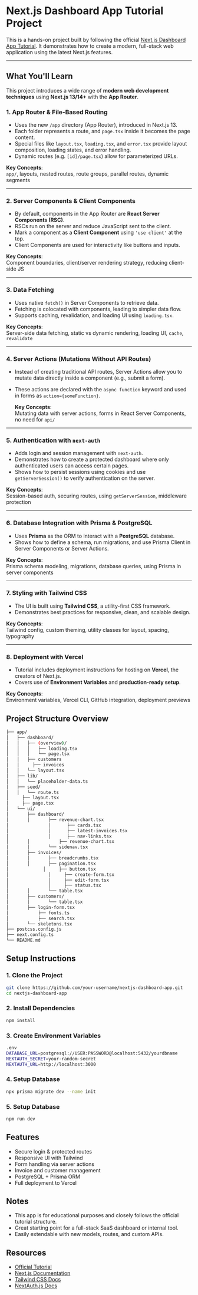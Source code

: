 # Next.js Dashboard App Tutorial Project

This is a hands-on project built by following the official [Next.js Dashboard App Tutorial](https://nextjs.org/learn/dashboard-app). It demonstrates how to create a modern, full-stack web application using the latest Next.js features.

---

## What You'll Learn

This project introduces a wide range of **modern web development techniques** using **Next.js 13/14+** with the **App Router**.

### 1. App Router & File-Based Routing

- Uses the new `/app` directory (App Router), introduced in Next.js 13.
- Each folder represents a route, and `page.tsx` inside it becomes the page content.
- Special files like `layout.tsx`, `loading.tsx`, and `error.tsx` provide layout composition, loading states, and error handling.
- Dynamic routes (e.g. `[id]/page.tsx`) allow for parameterized URLs.

**Key Concepts**:  
`app/`, layouts, nested routes, route groups, parallel routes, dynamic segments

---

### 2. Server Components & Client Components

- By default, components in the App Router are **React Server Components (RSC)**.
- RSCs run on the server and reduce JavaScript sent to the client.
- Mark a component as a **Client Component** using `'use client'` at the top.
- Client Components are used for interactivity like buttons and inputs.

**Key Concepts**:  
Component boundaries, client/server rendering strategy, reducing client-side JS

---

### 3. Data Fetching

- Uses native `fetch()` in Server Components to retrieve data.
- Fetching is colocated with components, leading to simpler data flow.
- Supports caching, revalidation, and loading UI using `loading.tsx`.

**Key Concepts**:  
Server-side data fetching, static vs dynamic rendering, loading UI, `cache`, `revalidate`

---

### 4. Server Actions (Mutations Without API Routes)

- Instead of creating traditional API routes, Server Actions allow you to mutate data directly inside a component (e.g., submit a form).
- These actions are declared with the `async function` keyword and used in forms as `action={someFunction}`.

  **Key Concepts**:  
  Mutating data with server actions, forms in React Server Components, no need for `api/`

---

### 5. Authentication with `next-auth`

- Adds login and session management with `next-auth`.
- Demonstrates how to create a protected dashboard where only authenticated users can access certain pages.
- Shows how to persist sessions using cookies and use `getServerSession()` to verify authentication on the server.

**Key Concepts**:  
Session-based auth, securing routes, using `getServerSession`, middleware protection

---

### 6. Database Integration with Prisma & PostgreSQL

- Uses **Prisma** as the ORM to interact with a **PostgreSQL** database.
- Shows how to define a schema, run migrations, and use Prisma Client in Server Components or Server Actions.

**Key Concepts**:  
Prisma schema modeling, migrations, database queries, using Prisma in server components

---

### 7. Styling with Tailwind CSS

- The UI is built using **Tailwind CSS**, a utility-first CSS framework.
- Demonstrates best practices for responsive, clean, and scalable design.

**Key Concepts**:  
Tailwind config, custom theming, utility classes for layout, spacing, typography

---

### 8. Deployment with Vercel

- Tutorial includes deployment instructions for hosting on **Vercel**, the creators of Next.js.
- Covers use of **Environment Variables** and **production-ready setup**.

**Key Concepts**:  
Environment variables, Vercel CLI, GitHub integration, deployment previews

## Project Structure Overview

```bash
├── app/
│   ├── dashboard/
│   │   ├── (overview)/
│   │   │   ├── loading.tsx
│   │   │   └── page.tsx
│   │ 	├── customers
│ 	│	  ├── invoices
│   │   └── layout.tsx
│   ├── lib/
│   │   └── placeholder-data.ts
│   ├── seed/
│   │   └── route.ts
│	  ├── layout.tsx
│	  ├── page.tsx
│   └── ui/
│       ├── dashboard/
│       │    	├── revenue-chart.tsx
│				│      ├── cards.tsx
│				│      ├── latest-invoices.tsx
│				│      ├── nav-links.tsx
│     	│			├── revenue-chart.tsx
│       │    	└── sidenav.tsx
│       ├── invoices/
│       │	    ├── breadcrumbs.tsx
│       │   	├── pagination.tsx
│			  │   	├── button.tsx
│				│     ├── create-form.tsx
│				│     ├── edit-form.tsx
│				│     ├── status.tsx
│       │	   	└── table.tsx
│       ├── customers/
│       │	    └── table.tsx
│       ├── login-form.tsx
│   		├── fonts.ts
│		    ├── search.tsx
│       └── skeletons.tsx
├── postcss.config.js
├── next.config.ts
└── README.md
```

## Setup Instructions

### 1. Clone the Project

```bash
git clone https://github.com/your-username/nextjs-dashboard-app.git
cd nextjs-dashboard-app
```

### 2. Install Dependencies

```bash
npm install
```

### 3. Create Environment Variables

```bash
.env
DATABASE_URL=postgresql://USER:PASSWORD@localhost:5432/yourdbname
NEXTAUTH_SECRET=your-random-secret
NEXTAUTH_URL=http://localhost:3000
```

### 4. Setup Database

```bash
npx prisma migrate dev --name init
```

### 5. Setup Database

```bash
npm run dev
```

## Features

- Secure login & protected routes
- Responsive UI with Tailwind
- Form handling via server actions
- Invoice and customer management
- PostgreSQL + Prisma ORM
- Full deployment to Vercel

## Notes

- This app is for educational purposes and closely follows the official tutorial structure.
- Great starting point for a full-stack SaaS dashboard or internal tool.
- Easily extendable with new models, routes, and custom APIs.

## Resources

- [Official Tutorial](https://nextjs.org/learn/dashboard-app)
- [Next.js Documentation](https://nextjs.org/learn/dashboard-app)
- [Tailwind CSS Docs](https://tailwindcss.com/docs)
- [NextAuth.js Docs](https://next-auth.js.org)
